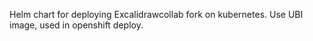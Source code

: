 Helm chart for deploying Excalidrawcollab fork on kubernetes. Use UBI image, used in openshift deploy.
